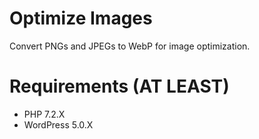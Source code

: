 # Optimize Images
Convert PNGs and JPEGs to WebP for image optimization.

# Requirements (AT LEAST)
- PHP 7.2.X
- WordPress 5.0.X
